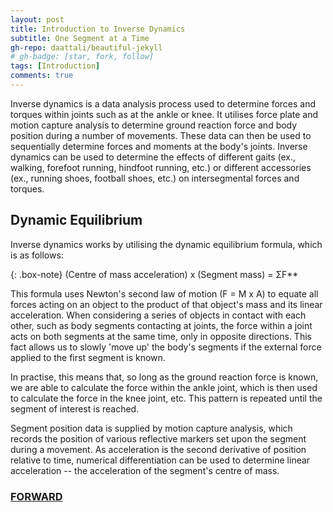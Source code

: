 ```yaml
---
layout: post
title: Introduction to Inverse Dynamics
subtitle: One Segment at a Time
gh-repo: daattali/beautiful-jekyll
# gh-badge: [star, fork, follow]
tags: [Introduction]
comments: true
---
```


Inverse dynamics is a data analysis process used to determine forces and torques within joints such as at the ankle or knee. It utilises force plate and motion capture analysis to determine ground reaction force and body position during a number of movements. These data can then be used to sequentially determine forces and moments at the body's joints. Inverse dynamics can be used to determine the effects of different gaits (ex., walking, forefoot running, hindfoot running, etc.) or different accessories (ex., running shoes, football shoes, etc.) on intersegmental forces and torques.

## Dynamic Equilibrium

Inverse dynamics works by utilising the dynamic equilibrium formula, which is as follows:

{: .box-note}
(Centre of mass acceleration) x (Segment mass) = ΣF**

This formula uses Newton's second law of motion (F = M x A) to equate all forces acting on an object to the product of that object's mass and its linear acceleration. When considering a series of objects in contact with each other, such as body segments contacting at joints, the force within a joint acts on both segments at the same time, only in opposite directions. This fact allows us to slowly 'move up' the body's segments if the external force applied to the first segment is known.

In practise, this means that, so long as the ground reaction force is known, we are able to calculate the force within the ankle joint, which is then used to calculate the force in the knee joint, etc. This pattern is repeated until the segment of interest is reached. 

Segment position data is supplied by motion capture analysis, which records the position of various reflective markers set upon the segment during a movement. As acceleration is the second derivative of position relative to time, numerical differentiation can be used to determine linear acceleration -- the acceleration of the segment's centre of mass. 


### [FORWARD](https://tudor-muresan.github.io/2023-04-06-setup/)
